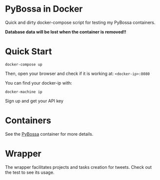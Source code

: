 # PyBossa in Docker
Quick and dirty docker-compose script for testing my PyBossa containers.

**Database data will be lost when the container is removed!!**

# Quick Start

```
docker-compose up
```

Then, open your browser and check if it is working at: `<docker-ip>:8080`

You can find your docker-ip with:
```
docker-machine ip
```

Sign up and get your API key

# Containers
See the [PyBossa](https://github.com/jvstein/docker-pybossa) container for more details.

# Wrapper
The wrapper facilitates projects and tasks creation for tweets.
Check out the test to see its usage.
